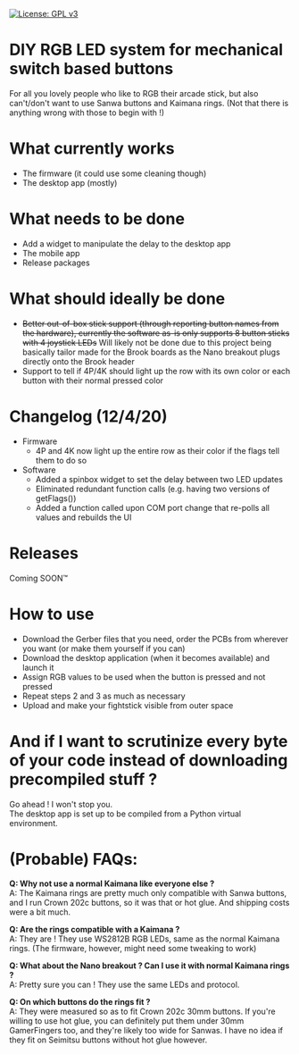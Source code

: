 [![License: GPL v3](https://img.shields.io/badge/License-GPLv3-blue.svg)](https://www.gnu.org/licenses/gpl-3.0)

# DIY RGB LED system for mechanical switch based buttons

For all you lovely people who like to RGB their arcade stick, but also can't/don't want to use Sanwa buttons and Kaimana rings. (Not that there is anything wrong with those to begin with !)

# What currently works

* The firmware (it could use some cleaning though)
* The desktop app (mostly)

# What needs to be done

* Add a widget to manipulate the delay to the desktop app
* The mobile app
* Release packages

# What should ideally be done

* ~~Better out-of-box stick support (through reporting button names from the hardware), currently the software as-is only supports 8 button sticks with 4 joystick LEDs~~ Will likely not be done due to this project being basically tailor made for the Brook boards as the Nano breakout plugs directly onto the Brook header
* Support to tell if 4P/4K should light up the row with its own color or each button with their normal pressed color

# Changelog (12/4/20)

* Firmware
    * 4P and 4K now light up the entire row as their color if the flags tell them to do so
* Software
    * Added a spinbox widget to set the delay between two LED updates
    * Eliminated redundant function calls (e.g. having two versions of getFlags())
    * Added a function called upon COM port change that re-polls all values and rebuilds the UI

# Releases

Coming SOON™

# How to use

* Download the Gerber files that you need, order the PCBs from wherever you want (or make them yourself if you can)
* Download the desktop application (when it becomes available) and launch it
* Assign RGB values to be used when the button is pressed and not pressed
* Repeat steps 2 and 3 as much as necessary
* Upload and make your fightstick visible from outer space

# And if I want to scrutinize every byte of your code instead of downloading precompiled stuff ?

Go ahead ! I won't stop you.  
The desktop app is set up to be compiled from a Python virtual environment.

# (Probable) FAQs:

**Q: Why not use a normal Kaimana like everyone else ?**  
A: The Kaimana rings are pretty much only compatible with Sanwa buttons, and I run Crown 202c buttons, so it was that or hot glue. And shipping costs were a bit much.

**Q: Are the rings compatible with a Kaimana ?**  
A: They are ! They use WS2812B RGB LEDs, same as the normal Kaimana rings. (The firmware, however, might need some tweaking to work)

**Q: What about the Nano breakout ? Can I use it with normal Kaimana rings ?**  
A: Pretty sure you can ! They use the same LEDs and protocol.

**Q: On which buttons do the rings fit ?**  
A: They were measured so as to fit Crown 202c 30mm buttons. If you're willing to use hot glue, you can definitely put them under 30mm GamerFingers too, and they're likely too wide for Sanwas. I have no idea if they fit on Seimitsu buttons without hot glue however.
